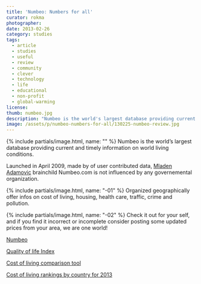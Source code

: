 ```yaml
---
title: 'Numbeo: Numbers for all'
curator: rokma
photographer:
date: 2013-02-26
category: studies
tags:
  - article
  - studies
  - useful
  - review
  - community
  - clever
  - technology
  - life
  - educational
  - non-profit
  - global-warming
license:
thumb: numbeo.jpg
description: "Numbeo is the world's largest database providing current and timely information on world living conditions."
image: /assets/p/numbeo-numbers-for-all/130225-numbeo-review.jpg
---
```


{% include partials/image.html, name: "" %}
Numbeo is the world&rsquo;s largest database providing current and timely information on world living conditions.

Launched in April 2009, made by of user contributed data, <a href="http://www.numbeo.com/common/about.jsp" title="about numbeo"  >Mladen Adamovic</a> brainchild Numbeo.com is not influenced by any governemental organization.

{% include partials/image.html, name: "-01" %}
Organized geographically offer infos on cost of living, housing, health care, traffic, crime and pollution.

{% include partials/image.html, name: "-02" %}
Check it out for your self, and if you find it incorrect or incomplete consider posting some updated prices from your area, we are one world!

<a href="http://www.munbeo.com" title="munbeo - wisdom of the crowd "  >Numbeo</a>

<a href="http://www.numbeo.com/quality-of-life/rankings_by_country.jsp" title="Quality of Life Index for Country for 2013"  >Quality of life Index</a>

<a href="http://www.numbeo.com/cost-of-living/comparison.jsp" title="Using this tool you can compare cost of living and it's indicators"  >Cost of living comparison tool</a>

<a href="http://www.numbeo.com/cost-of-living/rankings_by_country.jsp" title="Cost of living rankings by country for 2013"  >Cost of living rankings by country for 2013</a>
